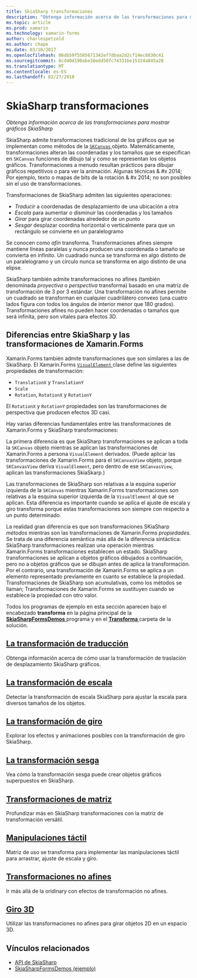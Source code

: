 ```yaml
---
title: SkiaSharp transformaciones
description: "Obtenga información acerca de las transformaciones para mostrar gráficos SkiaSharp"
ms.topic: article
ms.prod: xamarin
ms.technology: xamarin-forms
author: charlespetzold
ms.author: chape
ms.date: 03/10/2017
ms.openlocfilehash: 06db59f5585671342ef7dbaa2d2cf14ec6830c41
ms.sourcegitcommit: 6cd40d190abe38edd50fc74331be15324a845a28
ms.translationtype: MT
ms.contentlocale: es-ES
ms.lasthandoff: 02/27/2018
---
```

# <a name="skiasharp-transforms"></a>SkiaSharp transformaciones

_Obtenga información acerca de las transformaciones para mostrar gráficos SkiaSharp_

SkiaSharp admite transformaciones tradicional de los gráficos que se implementan como métodos de la [ `SKCanvas` ](https://developer.xamarin.com/api/type/SkiaSharp.SKCanvas/) objeto. Matemáticamente, transformaciones alteran las coordenadas y los tamaños que se especifican en `SKCanvas` funciones de dibujo tal y como se representan los objetos gráficos. Transformaciones a menudo resultan prácticos para dibujar gráficos repetitivos o para ver la animación. Algunas técnicas & #x 2014; Por ejemplo, texto o mapas de bits de la rotación & #x 2014; no son posibles sin el uso de transformaciones.

Transformaciones de SkiaSharp admiten las siguientes operaciones:

- *Traducir* a coordenadas de desplazamiento de una ubicación a otra
- *Escala* para aumentar o disminuir las coordenadas y los tamaños
- *Girar* para girar coordenadas alrededor de un punto
- *Sesgar* desplazar coordina horizontal o verticalmente para que un rectángulo se convierte en un paralelogramo

Se conocen como *afín* transforma. Transformaciones afines siempre mantiene líneas paralelas y nunca producen una coordenada o tamaño se convierta en infinito. Un cuadrado nunca se transforma en algo distinto de un paralelogramo y un círculo nunca se transforma en algo distinto de una elipse.

SkiaSharp también admite transformaciones no afines (también denominada *proyectiva* o *perspectiva* transforma) basado en una matriz de transformación de 3 por 3 estándar. Una transformación no afines permite un cuadrado se transforman en cualquier cuadrilátero convexo (una cuatro lados figura con todos los ángulos de interior menor que 180 grados). Transformaciones afines no pueden hacer coordenadas o tamaños que será infinita, pero son vitales para efectos 3D.

## <a name="differences-between-skiasharp-and-xamarinforms-transforms"></a>Diferencias entre SkiaSharp y las transformaciones de Xamarin.Forms

Xamarin.Forms también admite transformaciones que son similares a las de SkiaSharp. El Xamarin.Forms [ `VisualElement` ](https://developer.xamarin.com/api/type/Xamarin.Forms.VisualElement/) clase define las siguientes propiedades de transformación:

- `TranslationX` y `TranslationY`
- `Scale`
- `Rotation`, `RotationX` y `RotationY`

El `RotationX` y `RotationY` propiedades son las transformaciones de perspectiva que producen efectos 3D casi.

Hay varias diferencias fundamentales entre las transformaciones de Xamarin.Forms y SkiaSharp transformaciones:

La primera diferencia es que SkiaSharp transformaciones se aplican a toda la `SKCanvas` objeto mientras se aplican las transformaciones de Xamarin.Forms a persona `VisualElement` derivados. (Puede aplicar las transformaciones de Xamarin.Forms para el `SKCanvasView` objeto, porque `SKCanvasView` deriva `VisualElement`, pero dentro de ese `SKCanvasView`, aplican las transformaciones SkiaSkarp.)

Las transformaciones de SkiaSharp son relativas a la esquina superior izquierda de la `SKCanvas` mientras Xamarin.Forms transformaciones son relativas a la esquina superior izquierda de la `VisualElement` al que se aplican. Esta diferencia es importante cuando se aplica el ajuste de escala y giro transforma porque estas transformaciones son siempre con respecto a un punto determinado.

La realidad gran diferencia es que son transformaciones SKiaSharp *métodos* mientras son las transformaciones de Xamarin.Forms *propiedades*. Se trata de una diferencia semántica más allá de la diferencia sintáctica: SkiaSharp transformaciones realizan una operación mientras Xamarin.Forms transformaciones establecen un estado. SkiaSharp transformaciones se aplican a objetos gráficos dibujados a continuación, pero no a objetos gráficos que se dibujan antes de aplica la transformación. Por el contrario, una transformación de Xamarin.Forms se aplica a un elemento representado previamente en cuanto se establece la propiedad. Transformaciones de SkiaSharp son acumulativas, como los métodos se llaman; Transformaciones de Xamarin.Forms se sustituyen cuando se establece la propiedad con otro valor.

Todos los programas de ejemplo en esta sección aparecen bajo el encabezado **transforma** en la página principal de la [ **SkiaSharpFormsDemos** ](https://developer.xamarin.com/samples/xamarin-forms/SkiaSharpForms/SkiaSharpFormsDemos/) programa y en el [ **Transforma** ](https://github.com/xamarin/xamarin-forms-samples/tree/master/SkiaSharpForms/SkiaSharpFormsDemos/SkiaSharpFormsDemos/SkiaSharpFormsDemos/Transforms) carpeta de la solución.

## <a name="the-translate-transformtranslatemd"></a>[La transformación de traducción](translate.md)

Obtenga información acerca de cómo usar la transformación de traslación de desplazamiento SkiaSharp gráficos.

## <a name="the-scale-transformscalemd"></a>[La transformación de escala](scale.md)

Detectar la transformación de escala SkiaSharp para ajustar la escala para diversos tamaños de los objetos.

## <a name="the-rotate-transformrotatemd"></a>[La transformación de giro](rotate.md)

Explorar los efectos y animaciones posibles con la transformación de giro SkiaSharp.

## <a name="the-skew-transformskewmd"></a>[La transformación sesga](skew.md)

Vea cómo la transformación sesga puede crear objetos gráficos superpuestos en SkiaSharp.

## <a name="matrix-transformsmatrixmd"></a>[Transformaciones de matriz](matrix.md)

Profundizar más en SkiaSharp transformaciones con la matriz de transformación versátil.

## <a name="touch-manipulationstouchmd"></a>[Manipulaciones táctil](touch.md)

Matriz de uso se transforma para implementar las manipulaciones táctil para arrastrar, ajuste de escala y giro.

## <a name="non-affine-transformsnon-affinemd"></a>[Transformaciones no afines](non-affine.md)

Ir más allá de la oridinary con efectos de transformación no afines.

## <a name="3d-rotation3d-rotationmd"></a>[Giro 3D](3d-rotation.md)

Utilizar las transformaciones no afines para girar objetos 2D en un espacio 3D.


## <a name="related-links"></a>Vínculos relacionados

- [API de SkiaSharp](https://developer.xamarin.com/api/root/SkiaSharp/)
- [SkiaSharpFormsDemos (ejemplo)](https://developer.xamarin.com/samples/xamarin-forms/SkiaSharpForms/SkiaSharpFormsDemos/)
